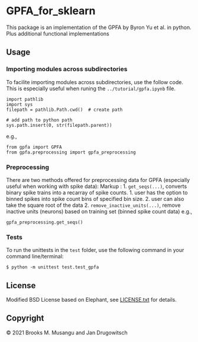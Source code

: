 # GPFA_for_sklearn

This package is an implementation of the GPFA by Byron Yu et al. in python. \
Plus additional functional implementations 

## Usage

### Importing modules across subdirectories

To facilite importing modules across subdirectories, use the follow code. \
This is especially useful when runing the `../tutorial/gpfa.ipynb` file.
```
import pathlib
import sys
filepath = pathlib.Path.cwd()  # create path

# add path to python path
sys.path.insert(0, str(filepath.parent))
```
e.g., 
```
from gpfa import GPFA
from gpfa.preprocessing import gpfa_preprocessing
```

### Preprocessing

There are two methods offered for preprocessing data for GPFA (especially useful when working with spike data):
Markup : 1. `get_seqs(...)`, converts binary spike trains into a recarray of spike counts.
            1. user has the option to binned spikes into spike count bins of specified bin size.
            2. user can also take the square root of the data
         2. `remove_inactive_units(...)`, remove inactive units (neurons) based on training set (binned spike count data)
e.g.,
```
gpfa_preprocessing.get_seqs()
```

### Tests

To run the unittests in the `test` folder, use the following command in your command line/terminal:
```
$ python -m unittest test.test_gpfa
```

## License
Modified BSD License based on Elephant, see [LICENSE.txt](LICENSE.txt) for details.


## Copyright

:copyright: 2021 Brooks M. Musangu and Jan Drugowitsch